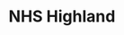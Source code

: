 ---
schema: default
title: NHS Highland
description: Health board for the NHS Highland area 
logo: ''
type:
- Health board
portal_url: ''
org_url: http://www.nhshighland.scot.nhs.uk/
twitter_handle: NHSHighland
gss_code: S08000022
wikidata_qid: Q16933537
wdtk_id: nhs_highland
---